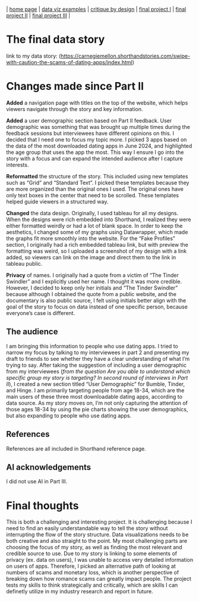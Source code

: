 | [home page](https://kerryhuangcmu.github.io/Kerry-s-Data-Portfolio/) | [data viz examples](dataviz-examples) | [critique by design](critique-by-design) | [final project I](final-project-part-one) | [final project II](final-project-part-two) | [final project III](final-project-part-three) |

# The final data story
link to my data story: (https://carnegiemellon.shorthandstories.com/swipe-with-caution-the-scams-of-dating-apps/index.html)


# Changes made since Part II
**Added** a navigation page with titles on the top of the website, which helps viewers navigate through the story and key information. 

**Added** a user demographic section based on Part II feedback. User demographic was something that was brought up multiple times during the feedback sessions but interviewees have different opinions on this. I decided that I need one to focus my topic more. I picked 3 apps based on the data of the most downloaded dating apps in June 2024, and highlighted the age group that uses the app the most. This way I ensure I go into the story with a focus and can expand the intended audience after I capture interests. 

**Reformatted** the structure of the story. This included using new templates such as “Grid” and “Standard Text”. I picked these templates because they are more organized than the original ones I used. The original ones have only text boxes in the center that need to be scrolled. These templates helped guide viewers in a structured way. 

**Changed** the data design. Originally, I used tableau for all my designs. When the designs were rich embedded into Shorthand, I realized they were either formatted weirdly or had a lot of blank space. In order to keep the aesthetics, I changed some of my graphs using Datawrapper, which made the graphs fit more smoothly into the website. For the “Fake Profiles” section, I originally had a rich embedded tableau link, but with preview the formatting was weird, so I uploaded a screenshot of my design with a link added, so viewers can link on the image and direct them to the link in tableau public. 

**Privacy** of names. I originally had a quote from a victim of “The Tinder Swindler” and I explicitly used her name. I thought it was more credible. However, I decided to keep only her initials and “The Tinder Swindler” because although I obtained the quote from a public website, and the documentary is also public source, I felt using initials better align with the goal of the story to focus on data instead of one specific person, because everyone’s case is different. 


## The audience
I am bringing this information to people who use dating apps. I tried to narrow my focus by talking to my interviewees in part 2 and presenting my draft to friends to see whether they have a clear understanding of what I’m trying to say. After taking the suggestion of including a user demographic from my interviewees (_from the question Are you able to understand which specific group my story is targeting? In second round of interviews in Part II_), I created a new section titled “User Demographic” for Bumble, Tinder, and Hinge. I am primarily targeting people from age 18-34, which are the main users of these three most downloadable dating apps, according to data source. As my story moves on, I’m not only capturing the attention of those ages 18-34 by using the pie charts showing the user demographics, but also expanding to people who use dating apps.



## References
References are all included in Shorthand reference page.

## AI acknowledgements
I did not use AI in Part III.


# Final thoughts

This is both a challenging and interesting project. It is challenging because I need to find an easily understandable way to tell the story without interrupting the flow of the story structure. Data visualizations needs to be both creative and also straight to the point. My most challenging parts are choosing the focus of my story, as well as finding the most relevant and credible source to use. Due to my story is linking to some elements of privacy (ex. data on users), I was unable to access very detailed information on users of apps. Therefore, I picked an alternative path of looking at numbers of scams and monetary loss, which is another perspective of breaking down how romance scams can greatly impact people. The project tests my skills to think strategically and critically, which are skills I can definetly utilize in my industry research and report in future. 


